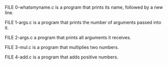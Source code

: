 FILE 0-whatsmyname.c is a program that prints its name, followed by a new line.

FILE 1-args.c is a program that prints the number of arguments passed into it.

FILE 2-args.c a program that prints all arguments it receives.

FILE 3-mul.c is a program that multiplies two numbers.

FILE 4-add.c is a program that adds positive numbers.
